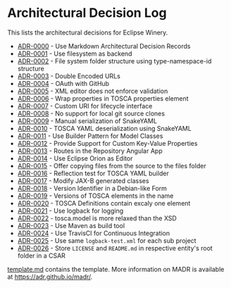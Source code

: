 # Architectural Decision Log

This lists the architectural decisions for Eclipse Winery.

<!-- adrlog -->

- [ADR-0000](0000-use-architectural-decision-records.md) - Use Markdown Architectural Decision Records
- [ADR-0001](0001-use-filesystem-as-backend.md) - Use filesystem as backend
- [ADR-0002](0002-filesystem-folder-structure-using-type-namespace-id-structure.md) - File system folder structure using type-namespace-id structure
- [ADR-0003](0003-double-encoded-urls.md) - Double Encoded URLs
- [ADR-0004](0004-oauth.md) - OAuth with GitHub
- [ADR-0005](0005-XML-editor-does-not-enforce-validation.md) - XML editor does not enforce validation
- [ADR-0006](0006-wrap-properties-in-tosca-properties-element.md) - Wrap properties in TOSCA properties element
- [ADR-0007](0007-custom-URI-for-lifecycle-interface.md) - Custom URI for lifecycle interface
- [ADR-0008](0008-no-support-for-local-git-source-clones.md) - No support for local git source clones
- [ADR-0009](0009-manual-tosca-yaml-serialisation.md) - Manual serialization of SnakeYAML
- [ADR-0010](0010-tosca-yaml-deserialisation-using-snakeyaml.md) - TOSCA YAML deserialization using SnakeYAML
- [ADR-0011](0011-use-builder-pattern-for-model-classes.md) - Use Builder Pattern for Model Classes
- [ADR-0012](0012-provide-support-for-custom-kv-properties.md) - Provide Support for Custom Key-Value Properties
- [ADR-0013](0013-routes-in-Angular.md) - Routes in the Repository Angular App
- [ADR-0014](0014-use-eclipse-orion-as-editor.md) - Use Eclipse Orion as Editor
- [ADR-0015](0015-copy-source-to-files.md) - Offer copying files from the source to the files folder
- [ADR-0016](0016-reflection-test-for-tosca-yaml-builder.md) - Reflection test for TOSCA YAML builder
- [ADR-0017](0017-modify-jax-b-generated-classes.md) - Modify JAX-B generated classes
- [ADR-0018](0018-version-identifier.md) - Version Identifier in a Debian-like Form
- [ADR-0019](0019-version-in-the-name.md) - Versions of TOSCA elements in the name
- [ADR-0020](0020-TOSCA-definitions-contain-extactly-one-element.md) - TOSCA Definitions contain excaly one element
- [ADR-0021](0021-use-logback-for-logging.md) - Use logback for logging
- [ADR-0022](0022-tosca-model-is-more-relaxed-than-the-xsd.md) - tosca.model is more relaxed than the XSD
- [ADR-0023](0023-use-maven-as-build-tool.md) - Use Maven as build tool
- [ADR-0024](0024-use-travis-for-continuous-integration.md) - Use TravisCI for Continuous Integration
- [ADR-0025](0025-use-same-logback-test-xml-for-each-sub-project.md) - Use same `logback-test.xml` for each sub project
- [ADR-0026](0026-store-license-and-readme-in-entity-root-folder-in-csar.md) - Store `LICENSE` and `README.md` in respective entity's root folder in a CSAR 

<!-- adrlogstop -->

[template.md](template.md) contains the template.
More information on MADR is available at <https://adr.github.io/madr/>.
